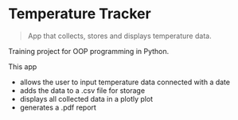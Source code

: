 # Temperature Tracker

> App that collects, stores and displays temperature data.

Training project for OOP programming in Python.

This app 
- allows the user to input temperature data connected with a date
- adds the data to a .csv file for storage
- displays all collected data in a plotly plot
- generates a .pdf report
